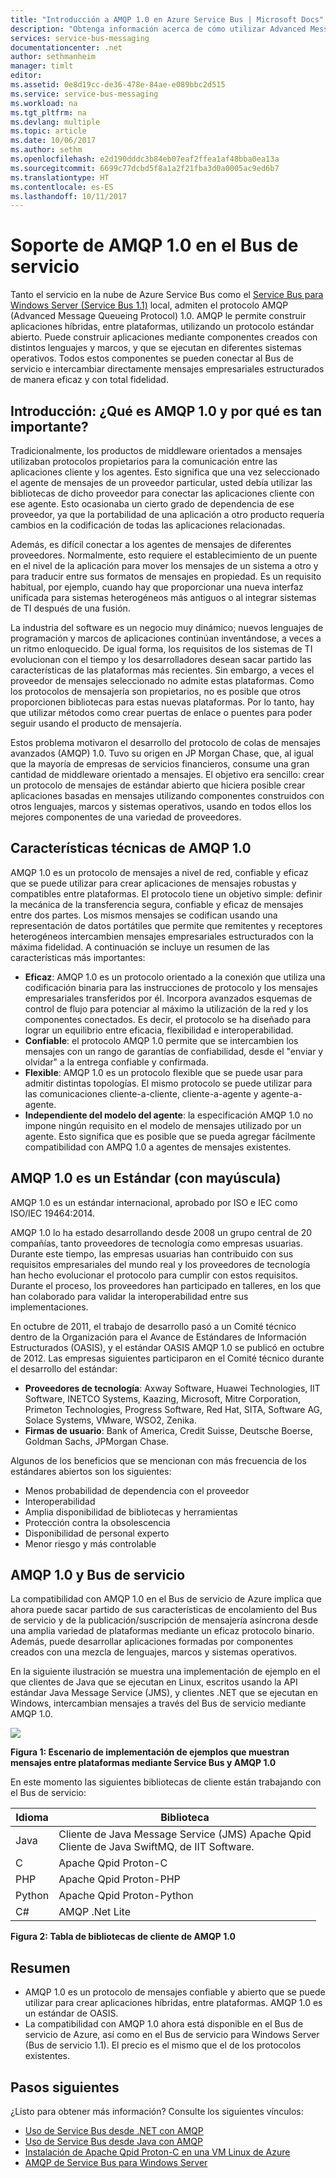 ```yaml
---
title: "Introducción a AMQP 1.0 en Azure Service Bus | Microsoft Docs"
description: "Obtenga información acerca de cómo utilizar Advanced Message Queuing Protocol (AMQP) 1.0 en Azure."
services: service-bus-messaging
documentationcenter: .net
author: sethmanheim
manager: timlt
editor: 
ms.assetid: 0e8d19cc-de36-478e-84ae-e089bbc2d515
ms.service: service-bus-messaging
ms.workload: na
ms.tgt_pltfrm: na
ms.devlang: multiple
ms.topic: article
ms.date: 10/06/2017
ms.author: sethm
ms.openlocfilehash: e2d190dddc3b84eb07eaf2ffea1af48bba0ea13a
ms.sourcegitcommit: 6699c77dcbd5f8a1a2f21fba3d0a0005ac9ed6b7
ms.translationtype: HT
ms.contentlocale: es-ES
ms.lasthandoff: 10/11/2017
---
```

# <a name="amqp-10-support-in-service-bus"></a>Soporte de AMQP 1.0 en el Bus de servicio
Tanto el servicio en la nube de Azure Service Bus como el [Service Bus para Windows Server (Service Bus 1.1)](https://msdn.microsoft.com/library/dn282144.aspx) local, admiten el protocolo AMQP (Advanced Message Queueing Protocol) 1.0. AMQP le permite construir aplicaciones híbridas, entre plataformas, utilizando un protocolo estándar abierto. Puede construir aplicaciones mediante componentes creados con distintos lenguajes y marcos, y que se ejecutan en diferentes sistemas operativos. Todos estos componentes se pueden conectar al Bus de servicio e intercambiar directamente mensajes empresariales estructurados de manera eficaz y con total fidelidad.

## <a name="introduction-what-is-amqp-10-and-why-is-it-important"></a>Introducción: ¿Qué es AMQP 1.0 y por qué es tan importante?
Tradicionalmente, los productos de middleware orientados a mensajes utilizaban protocolos propietarios para la comunicación entre las aplicaciones cliente y los agentes. Esto significa que una vez seleccionado el agente de mensajes de un proveedor particular, usted debía utilizar las bibliotecas de dicho proveedor para conectar las aplicaciones cliente con ese agente. Esto ocasionaba un cierto grado de dependencia de ese proveedor, ya que la portabilidad de una aplicación a otro producto requería cambios en la codificación de todas las aplicaciones relacionadas. 

Además, es difícil conectar a los agentes de mensajes de diferentes proveedores. Normalmente, esto requiere el establecimiento de un puente en el nivel de la aplicación para mover los mensajes de un sistema a otro y para traducir entre sus formatos de mensajes en propiedad. Es un requisito habitual, por ejemplo, cuando hay que proporcionar una nueva interfaz unificada para sistemas heterogéneos más antiguos o al integrar sistemas de TI después de una fusión.

La industria del software es un negocio muy dinámico; nuevos lenguajes de programación y marcos de aplicaciones continúan inventándose, a veces a un ritmo enloquecido. De igual forma, los requisitos de los sistemas de TI evolucionan con el tiempo y los desarrolladores desean sacar partido las características de las plataformas más recientes. Sin embargo, a veces el proveedor de mensajes seleccionado no admite estas plataformas. Como los protocolos de mensajería son propietarios, no es posible que otros proporcionen bibliotecas para estas nuevas plataformas. Por lo tanto, hay que utilizar métodos como crear puertas de enlace o puentes para poder seguir usando el producto de mensajería.

Estos problema motivaron el desarrollo del protocolo de colas de mensajes avanzados (AMQP) 1.0. Tuvo su origen en JP Morgan Chase, que, al igual que la mayoría de empresas de servicios financieros, consume una gran cantidad de middleware orientado a mensajes. El objetivo era sencillo: crear un protocolo de mensajes de estándar abierto que hiciera posible crear aplicaciones basadas en mensajes utilizando componentes construidos con otros lenguajes, marcos y sistemas operativos, usando en todos ellos los mejores componentes de una variedad de proveedores.

## <a name="amqp-10-technical-features"></a>Características técnicas de AMQP 1.0
AMQP 1.0 es un protocolo de mensajes a nivel de red, confiable y eficaz que se puede utilizar para crear aplicaciones de mensajes robustas y compatibles entre plataformas. El protocolo tiene un objetivo simple: definir la mecánica de la transferencia segura, confiable y eficaz de mensajes entre dos partes. Los mismos mensajes se codifican usando una representación de datos portátiles que permite que remitentes y receptores heterogéneos intercambien mensajes empresariales estructurados con la máxima fidelidad. A continuación se incluye un resumen de las características más importantes:

* **Eficaz**: AMQP 1.0 es un protocolo orientado a la conexión que utiliza una codificación binaria para las instrucciones de protocolo y los mensajes empresariales transferidos por él. Incorpora avanzados esquemas de control de flujo para potenciar al máximo la utilización de la red y los componentes conectados. Es decir, el protocolo se ha diseñado para lograr un equilibrio entre eficacia, flexibilidad e interoperabilidad.
* **Confiable**: el protocolo AMQP 1.0 permite que se intercambien los mensajes con un rango de garantías de confiabilidad, desde el "enviar y olvidar" a la entrega confiable y confirmada.
* **Flexible**: AMQP 1.0 es un protocolo flexible que se puede usar para admitir distintas topologías. El mismo protocolo se puede utilizar para las comunicaciones cliente-a-cliente, cliente-a-agente y agente-a-agente.
* **Independiente del modelo del agente**: la especificación AMQP 1.0 no impone ningún requisito en el modelo de mensajes utilizado por un agente. Esto significa que es posible que se pueda agregar fácilmente compatibilidad con AMPQ 1.0 a agentes de mensajes existentes.

## <a name="amqp-10-is-a-standard-with-a-capital-s"></a>AMQP 1.0 es un Estándar (con mayúscula)
AMQP 1.0 es un estándar internacional, aprobado por ISO e IEC como ISO/IEC 19464:2014.

AMQP 1.0 lo ha estado desarrollando desde 2008 un grupo central de 20 compañías, tanto proveedores de tecnología como empresas usuarias. Durante este tiempo, las empresas usuarias han contribuido con sus requisitos empresariales del mundo real y los proveedores de tecnología han hecho evolucionar el protocolo para cumplir con estos requisitos. Durante el proceso, los proveedores han participado en talleres, en los que han colaborado para validar la interoperabilidad entre sus implementaciones.

En octubre de 2011, el trabajo de desarrollo pasó a un Comité técnico dentro de la Organización para el Avance de Estándares de Información Estructurados (OASIS), y el estándar OASIS AMQP 1.0 se publicó en octubre de 2012. Las empresas siguientes participaron en el Comité técnico durante el desarrollo del estándar:

* **Proveedores de tecnología**: Axway Software, Huawei Technologies, IIT Software, INETCO Systems, Kaazing, Microsoft, Mitre Corporation, Primeton Technologies, Progress Software, Red Hat, SITA, Software AG, Solace Systems, VMware, WSO2, Zenika.
* **Firmas de usuario**: Bank of America, Credit Suisse, Deutsche Boerse, Goldman Sachs, JPMorgan Chase.

Algunos de los beneficios que se mencionan con más frecuencia de los estándares abiertos son los siguientes:

* Menos probabilidad de dependencia con el proveedor
* Interoperabilidad
* Amplia disponibilidad de bibliotecas y herramientas
* Protección contra la obsolescencia
* Disponibilidad de personal experto
* Menor riesgo y más controlable

## <a name="amqp-10-and-service-bus"></a>AMQP 1.0 y Bus de servicio
La compatibilidad con AMQP 1.0 en el Bus de servicio de Azure implica que ahora puede sacar partido de sus características de encolamiento del Bus de servicio y de la publicación/suscripción de mensajería asíncrona desde una amplia variedad de plataformas mediante un eficaz protocolo binario. Además, puede desarrollar aplicaciones formadas por componentes creados con una mezcla de lenguajes, marcos y sistemas operativos.

En la siguiente ilustración se muestra una implementación de ejemplo en el que clientes de Java que se ejecutan en Linux, escritos usando la API estándar Java Message Service (JMS), y clientes .NET que se ejecutan en Windows, intercambian mensajes a través del Bus de servicio mediante AMQP 1.0.

![][0]

**Figura 1: Escenario de implementación de ejemplos que muestran mensajes entre plataformas mediante Service Bus y AMQP 1.0**

En este momento las siguientes bibliotecas de cliente están trabajando con el Bus de servicio:

| Idioma | Biblioteca |
| --- | --- |
| Java |Cliente de Java Message Service (JMS) Apache Qpid<br/>Cliente de Java SwiftMQ, de IIT Software. |
| C |Apache Qpid Proton-C |
| PHP |Apache Qpid Proton-PHP |
| Python |Apache Qpid Proton-Python |
| C# |AMQP .Net Lite |

**Figura 2: Tabla de bibliotecas de cliente de AMQP 1.0**

## <a name="summary"></a>Resumen
* AMQP 1.0 es un protocolo de mensajes confiable y abierto que se puede utilizar para crear aplicaciones híbridas, entre plataformas. AMQP 1.0 es un estándar de OASIS.
* La compatibilidad con AMQP 1.0 ahora está disponible en el Bus de servicio de Azure, así como en el Bus de servicio para Windows Server (Bus de servicio 1.1). El precio es el mismo que el de los protocolos existentes.

## <a name="next-steps"></a>Pasos siguientes
¿Listo para obtener más información? Consulte los siguientes vínculos:

* [Uso de Service Bus desde .NET con AMQP]
* [Uso de Service Bus desde Java con AMQP]
* [Instalación de Apache Qpid Proton-C en una VM Linux de Azure]
* [AMQP de Service Bus para Windows Server]

[0]: ./media/service-bus-amqp-overview/service-bus-amqp-1.png
[Uso de Service Bus desde .NET con AMQP]: service-bus-amqp-dotnet.md
[Uso de Service Bus desde Java con AMQP]: service-bus-amqp-java.md
[Instalación de Apache Qpid Proton-C en una VM Linux de Azure]: service-bus-amqp-apache.md
[AMQP de Service Bus para Windows Server]: https://msdn.microsoft.com/library/dn574799.aspx
